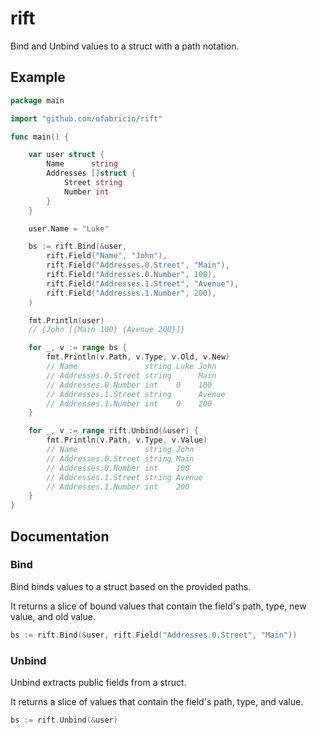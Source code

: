 # rift

Bind and Unbind values to a struct with a path notation.

## Example

```go
package main

import "github.com/ofabricio/rift"

func main() {

    var user struct {
        Name      string
        Addresses []struct {
            Street string
            Number int
        }
    }

    user.Name = "Luke"

    bs := rift.Bind(&user,
        rift.Field("Name", "John"),
        rift.Field("Addresses.0.Street", "Main"),
        rift.Field("Addresses.0.Number", 100),
        rift.Field("Addresses.1.Street", "Avenue"),
        rift.Field("Addresses.1.Number", 200),
    )

    fmt.Println(user)
    // {John [{Main 100} {Avenue 200}]}

    for _, v := range bs {
        fmt.Println(v.Path, v.Type, v.Old, v.New)
        // Name               string Luke John
        // Addresses.0.Street string      Main
        // Addresses.0.Number int    0    100
        // Addresses.1.Street string      Avenue
        // Addresses.1.Number int    0    200
    }

    for _, v := range rift.Unbind(&user) {
        fmt.Println(v.Path, v.Type, v.Value)
        // Name               string John
        // Addresses.0.Street string Main
        // Addresses.0.Number int    100
        // Addresses.1.Street string Avenue
        // Addresses.1.Number int    200
    }
}
```

## Documentation

### Bind

Bind binds values to a struct based on the provided paths.

It returns a slice of bound values that contain the field's path, type, new value, and old value.

```go
bs := rift.Bind(&user, rift.Field("Addresses.0.Street", "Main"))
```

### Unbind

Unbind extracts public fields from a struct.

It returns a slice of values that contain the field's path, type, and value.

```go
bs := rift.Unbind(&user)
```
